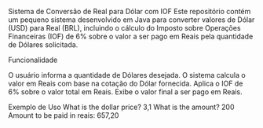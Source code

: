 Sistema de Conversão de Real para Dólar com IOF
Este repositório contém um pequeno sistema desenvolvido em Java para converter valores de Dólar (USD) para Real (BRL), incluindo o cálculo do Imposto sobre Operações Financeiras (IOF) de 6% sobre o valor a ser pago em Reais pela quantidade de Dólares solicitada.

Funcionalidade

O usuário informa a quantidade de Dólares desejada.
O sistema calcula o valor em Reais com base na cotação do Dólar fornecida.
Aplica o IOF de 6% sobre o valor total em Reais.
Exibe o valor final a ser pago em Reais.


Exemplo de Uso
What is the dollar price? 
3,1
What is the amount? 
200
Amount to be paid in reais: 657,20



